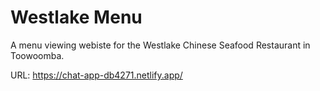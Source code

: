 # Westlake Menu

A menu viewing webiste for the Westlake Chinese Seafood Restaurant in Toowoomba.

URL: https://chat-app-db4271.netlify.app/
